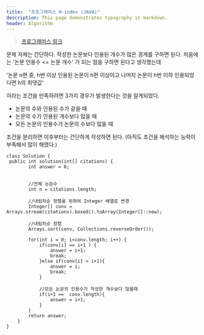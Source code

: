 ```yaml
---
title:  "프로그래머스 H-index (JAVA)"
description: This page demonstrates typography in markdown.
header: Algorithm
---
```


> [프로그래머스 링크](https://programmers.co.kr/learn/courses/30/lessons/42747)



문제 자체는 간단하다. 작성한 논문보다 인용된 개수가 많은 경계를 구하면 된다.
처음에는 '논문 인용수 <= 논문 개수' 가 되는 점을 구하면 된다고 생각했는데

'논문 n편 중, h번 이상 인용된 논문이 h편 이상이고
나머지 논문이 h번 이하 인용되었다면 h의 최댓값'

이라는 조건을 만족하려면 3가지 경우가 발생한다는 것을 알게되었다.

- 논문의 수와 인용된 수가 같을 때
- 논문의 수가 인용된 개수보다 많을 때
- 모든 논문의 인용수가 논문의 수보다 많을 때

조건을 분리하면 이후부터는 간단하게 작성하면 된다.
(아직도 조건을 해석하는 능력이 부족해서 많이 해맸다.)


```
class Solution {
 public int solution(int[] citations) {
        int answer = 0;
        
        
        //전체 논문수
        int n = citations.length;
        
        //내림차순 정렬을 위하여 Integer 배열로 변경
        Integer[] conv = Arrays.stream(citations).boxed().toArray(Integer[]::new);
        
        //내림차순 정렬
        Arrays.sort(conv, Collections.reverseOrder());        
        
        for(int i = 0; i<conv.length; i++) {
        	if(conv[i] == i+1 ) {
        		answer = i+1;
        		break;
        	}else if(conv[i] < i+1){
                answer = i;
        		break;
            }
            
            //모든 논문의 인용수가 작성한 개수보다 많을때
            if(i+1 ==  conv.length){
                answer = i+1;
            }
        }
        return answer;
    }
}
```
